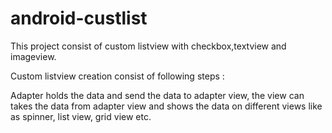 # android-custlist
This project consist of custom listview with checkbox,textview and imageview.

Custom listview creation consist of following steps :

Adapter holds the data and send the data to adapter view, the view can takes the data from adapter view and shows the data on different 
views like as spinner, list view, grid view etc.
